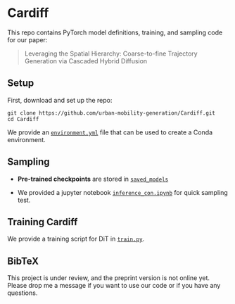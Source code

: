 # Cardiff

This repo contains PyTorch model definitions, training, and sampling code for our paper:
> Leveraging the Spatial Hierarchy: Coarse-to-fine Trajectory Generation via Cascaded Hybrid Diffusion

## Setup

First, download and set up the repo:

```
git clone https://github.com/urban-mobility-generation/Cardiff.git
cd Cardiff
```

We provide an [`environment.yml`](environment.yml) file 
that can be used to create a Conda environment. 

## Sampling 

- **Pre-trained checkpoints** are stored in [`saved_models`](saved_models)

- We provided a jupyter notebook [`inference_con.ipynb`](inference_con.ipynb) for quick sampling test.

## Training Cardiff

We provide a training script for DiT in [`train.py`](train.py). 

## BibTeX

This project is under review, and the preprint version is not online yet.
Please drop me a message if you want to use our code or if you have any questions.